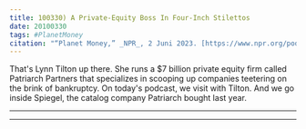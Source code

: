 ```yaml
---
title: 100330) A Private-Equity Boss In Four-Inch Stilettos
date: 20100330
tags: #PlanetMoney
citation: "“Planet Money,” _NPR_, 2 Juni 2023. [https://www.npr.org/podcasts/510289/planet-money](https://www.npr.org/podcasts/510289/planet-money) (diakses 4 Juni 2023)."
---
```


That's Lynn Tilton up there. She runs a $7 billion private equity firm called Patriarch Partners that specializes in scooping up companies teetering on the brink of bankruptcy. On today's podcast, we visit with Tilton. And we go inside Spiegel, the catalog company Patriarch bought last year.

----



----
